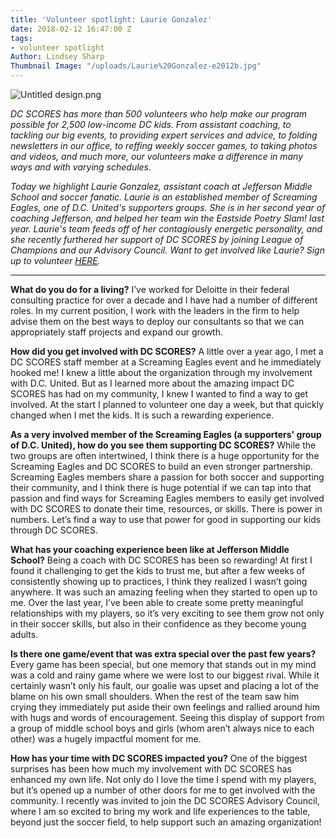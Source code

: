 ```yaml
---
title: 'Volunteer spotlight: Laurie Gonzalez'
date: 2018-02-12 16:47:00 Z
tags:
- volunteer spotlight
Author: Lindsey Sharp
Thumbnail Image: "/uploads/Laurie%20Gonzalez-e2012b.jpg"
---
```


![Untitled design.png](/uploads/Untitled%20design.png)

*DC SCORES has more than 500 volunteers who help make our program possible for 2,500 low-income DC kids. From assistant coaching, to tackling our big events, to providing expert services and advice, to folding newsletters in our office, to reffing weekly soccer games, to taking photos and videos, and much more, our volunteers make a difference in many ways and with varying schedules.*


*Today we highlight Laurie Gonzalez, assistant coach at Jefferson Middle School and soccer fanatic. Laurie is an established member of Screaming Eagles, one of D.C. United's supporters groups. She is in her second year of coaching Jefferson, and helped her team win the Eastside Poetry Slam! last year. Laurie's team feeds off of her contagiously energetic personality, and she recently furthered her support of DC SCORES by joining League of Champions and our Advisory Council. Want to get involved like Laurie? Sign up to volunteer [HERE](https://www.dcscores.org/volunteer/).*

---

**What do you do for a living?**
I’ve worked for Deloitte in their federal consulting practice for over a decade and I have had a number of different roles. In my current position, I work with the leaders in the firm to help advise them on the best ways to deploy our consultants so that we can appropriately staff projects and expand our growth.

**How did you get involved with DC SCORES?**
A little over a year ago, I met a DC SCORES staff member at a Screaming Eagles event and he immediately hooked me! I knew a little about the organization through my involvement with D.C. United. But as I learned more about the amazing impact DC SCORES has had on my community, I knew I wanted to find a way to get involved. At the start I planned to volunteer one day a week, but that quickly changed when I met the kids. It is such a rewarding experience.

**As a very involved member of the Screaming Eagles (a supporters' group of D.C. United), how do you see them supporting DC SCORES?**
While the two groups are often intertwined, I think there is a huge opportunity for the Screaming Eagles and DC SCORES to build an even stronger partnership. Screaming Eagles members share a passion for both soccer and supporting their community, and I think there is huge potential if we can tap into that passion and find ways for Screaming Eagles members to easily get involved with DC SCORES to donate their time, resources, or skills. There is power in numbers. Let’s find a way to use that power for good in supporting our kids through DC SCORES.

**What has your coaching experience been like at Jefferson Middle School?**
Being a coach with DC SCORES has been so rewarding! At first I found it challenging to get the kids to trust me, but after a few weeks of consistently showing up to practices, I think they realized I wasn’t going anywhere. It was such an amazing feeling when they started to open up to me. Over the last year, I’ve been able to create some pretty meaningful relationships with my players, so it’s very exciting to see them grow not only in their soccer skills, but also in their confidence as they become young adults.

**Is there one game/event that was extra special over the past few years?**
Every game has been special, but one memory that stands out in my mind was a cold and rainy game where we were lost to our biggest rival. While it certainly wasn’t only his fault, our goalie was upset and placing a lot of the blame on his own small shoulders. When the rest of the team saw him crying they immediately put aside their own feelings and rallied around him with hugs and words of encouragement. Seeing this display of support from a group of middle school boys and girls (whom aren’t always nice to each other) was a hugely impactful moment for me.

**How has your time with DC SCORES impacted you?**
One of the biggest surprises has been how much my involvement with DC SCORES has enhanced my own life. Not only do I love the time I spend with my players, but it’s opened up a number of other doors for me to get involved with the community. I recently was invited to join the DC SCORES Advisory Council, where I am so excited to bring my work and life experiences to the table, beyond just the soccer field, to help support such an amazing organization!
